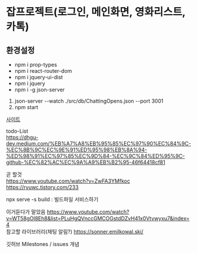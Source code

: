 잡프로젝트(로그인, 메인화면, 영화리스트, 카톡)
=============
환경설정
--------
- npm i prop-types   
- npm i react-router-dom   
- npm i jquery-ui-dist   
- npm i jquery   
- npm i -g json-server   
1. json-server --watch ./src/db/ChattingOpens.json --port 3001
2. npm start

[사이트](https://uglysweetpotatos.github.io/reactbeginner_movie/)   

todo-List   
https://dhgu-dev.medium.com/%EB%A7%A8%EB%95%85%EC%97%90%EC%84%9C-%EC%8B%9C%EC%9E%91%ED%95%98%EB%8A%94-%ED%98%91%EC%97%85%EC%9D%84-%EC%9C%84%ED%95%9C-github-%EC%82%AC%EC%9A%A9%EB%B2%95-46f64418cf81

곧 할것   
https://www.youtube.com/watch?v=ZwFA3YMfkoc   
https://ryuwc.tistory.com/233

npx serve -s build : 빌드파일 서비스하기   
   
이거듣다가 말았음 https://www.youtube.com/watch?v=WT58gOl8Eh8&list=PLuHgQVnccGMCOGstdDZvH41x0Vtvwyxu7&index=4   
참고할 라이브러리(채팅 알림?) https://sonner.emilkowal.ski/   

깃허브 Milestones / issues 개념   
